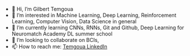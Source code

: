 - 👋 Hi, I’m Gilbert Temgoua
- 👀 I’m interested in Machine Learning, Deep Learning, Reinforcement Learning, Computer Vision, Data Science in general
- 🌱 I’m currently learning CNNs, RNNs, Git and Github, Deep Learning for Neuromatch Academy DL summer school
- 💞️ I’m looking to collaborate on BCIs, 
- 📫 How to reach me: [Temgoua LinkedIn](linkedin.com/in/temgoua)

<!---
tem-ctrl/tem-ctrl is a ✨ special ✨ repository because its `README.md` (this file) appears on your GitHub profile.
You can click the Preview link to take a look at your changes.
--->
